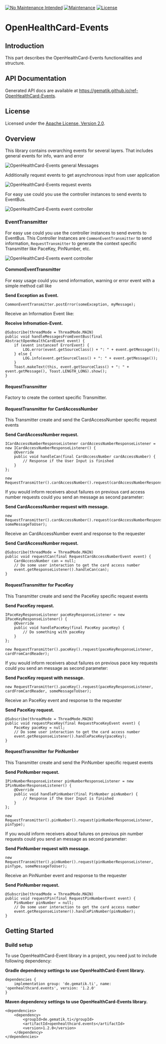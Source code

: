 [![No Maintenance Intended](http://unmaintained.tech/badge.svg)](http://unmaintained.tech/)
[![Maintenance](https://img.shields.io/badge/Maintained%3F-no-red.svg)](https://bitbucket.org/lbesson/ansi-colors)
[![License](https://img.shields.io/badge/License-Apache%202.0-blue.svg)](https://opensource.org/licenses/Apache-2.0)


# OpenHealthCard-Events

## Introduction

This part describes the OpenHealthCard-Events functionalities and structure.

## API Documentation

Generated API docs are available at <https://gematik.github.io/ref-OpenHealthCard-Events>.

## License

Licensed under the [Apache License, Version 2.0](https://www.apache.org/licenses/LICENSE-2.0).

## Overview

This library contains overarching events for several layers.
That includes general events for info, warn and error

![OpenHealthCard-Events general Messages](de.gematik.ti.openhealthcard.events/doc/images/OHCEVENTS/generated/message.png)

  

Additionally request events to get asynchronous input from user application

![OpenHealthCard-Events request events](de.gematik.ti.openhealthcard.events/doc/images/OHCEVENTS/generated/request.png)

  

For easy use could you use the controller instances to send events to EventBus.

![OpenHealthCard-Events event controller](de.gematik.ti.openhealthcard.events/doc/images/OHCEVENTS/generated/control.png)

  

### EventTransmitter

For easy use could you use the controller instances to send events to EventBus.
This Controller Instances are `CommonEventTransmitter` to send information,
`RequestTransmitter` to generate the context specific Transmitter like PaceKey, PinNumber, etc.

![OpenHealthCard-Events event controller](de.gematik.ti.openhealthcard.events/doc/images/OHCEVENTS/generated/control.png)

  

#### CommonEventTransmitter

For easy usage could you send information, warning or error event with a simple method call like

**Send Exception as Event.**

    CommonEventTransmitter.postError(someException, myMessage);

Receive an Information Event like:

**Receive Infromation-Event.**

    @Subscribe(threadMode = ThreadMode.MAIN)
    public void handleMessagesFromEventBus(final AbstractOpenHealthCardEvent event) {
        if (event instanceof ErrorEvent) {
            LOG.error(event.getSourceClass() + ": " + event.getMessage());
        } else {
            LOG.info(event.getSourceClass() + ": " + event.getMessage());
        }
        Toast.makeText(this, event.getSourceClass() + ": " + event.getMessage(), Toast.LENGTH_LONG).show();
    }

#### RequestTransmitter

Factory to create the context specific Transmitter.

#### RequestTransmitter for CardAccessNumber

This Transmitter create and send the CardAccessNumber specific request events

**Send CardAccessNumber request.**

    ICardAccessNumberResponseListener cardAccessNumberResponseListener = new ICardAccessNumberResponseListener() {
        @Override
        public void handleCan(final CardAccessNumber cardAccessNumber) {
            // Response if the User Input is finished
        }
    };

    new RequestTransmitter().cardAccessNumber().request(cardAccessNumberResponseListener);

If you would inform receivers about failures on previous card access number requests could you send an message as second parameter:

**Send CardAccessNumber request with message.**

    new RequestTransmitter().cardAccessNumber().request(cardAccessNumberResponseListener, someMessageToUser);

Receive an CardAccessNumber event and response to the requester

**Send CardAccessNumber request.**

    @Subscribe(threadMode = ThreadMode.MAIN)
    public void requestCan(final RequestCardAccessNumberEvent event) {
        CardAccessNumber can = null;
        // Do some user interaction to get the card access number
        event.getResponseListener().handleCan(can);
    }

#### RequestTransmitter for PaceKey

This Transmitter create and send the PaceKey specific request events

**Send PaceKey request.**

    IPaceKeyResponseListener paceKeyResponseListener = new IPaceKeyResponseListener() {
        @Override
        public void handlePaceKey(final PaceKey paceKey) {
            // Do something with paceKey
        }
    };

    new RequestTransmitter().paceKey().request(paceKeyResponseListener, cardFromCardReader);

If you would inform receivers about failures on previous pace key requests could you send an message as second parameter:

**Send PaceKey request with message.**

    new RequestTransmitter().paceKey().request(paceKeyResponseListener, cardFromCardReader, someMessageToUser);

Receive an PaceKey event and response to the requester

**Send PaceKey request.**

    @Subscribe(threadMode = ThreadMode.MAIN)
    public void requestPaceKey(final RequestPaceKeyEvent event) {
        PaceKey paceKey = null;
        // Do some user interaction to get the card access number
        event.getResponseListener().handlePaceKey(paceKey);
    }

#### RequestTransmitter for PinNumber

This Transmitter create and send the PinNumber specific request events

**Send PinNumber request.**

    IPinNumberResponseListener pinNumberResponseListener = new IPinNumberResponseListener() {
        @Override
        public void handlePinNumber(final PinNumber pinNumber) {
            // Response if the User Input is finished
        }
    };

    new RequestTransmitter().pinNumber().request(pinNumberResponseListener, pinType);

If you would inform receivers about failures on previous pin number requests could you send an message as second parameter:

**Send PinNumber request with message.**

    new RequestTransmitter().pinNumber().request(pinNumberResponseListener, pinType, someMessageToUser);

Receive an PinNumber event and response to the requester

**Send PinNumber request.**

    @Subscribe(threadMode = ThreadMode.MAIN)
    public void requestPin(final RequestPinNumberEvent event) {
        PinNumber pinNumber = null;
        // Do some user interaction to get the card access number
        event.getResponseListener().handlePinNumber(pinNumber);
    }

## Getting Started

### Build setup

To use OpenHealthCard-Event library in a project, you need just to include following dependency:

**Gradle dependency settings to use OpenHealthCard-Event library.**

    dependencies {
        implementation group: 'de.gematik.ti', name: 'openhealthcard.events', version: '1.2.0'
    }

**Maven dependency settings to use OpenHealthCard-Events library.**

    <dependencies>
        <dependency>
            <groupId>de.gematik.ti</groupId>
            <artifactId>openhealthcard.events</artifactId>
            <version>1.2.0</version>
        </dependency>
    </dependencies>
